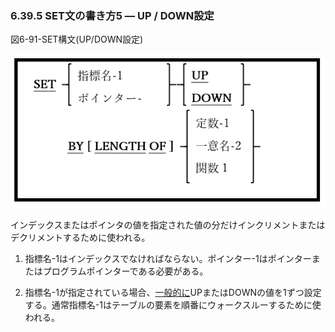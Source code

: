 ### 6.39.5 SET文の書き方5 ― UP / DOWN設定

図6-91-SET構文(UP/DOWN設定)

![alt text](Image/6-91-Set.png)

インデックスまたはポインタの値を指定された値の分だけインクリメントまたはデクリメントするために使われる。

1. 指標名-1はインデックスでなければならない。ポインター-1はポインターまたはプログラムポインターである必要がある。

2. 指標名-1が指定されている場合、<u>一般的に</u>UPまたはDOWNの値を1ずつ設定する。通常指標名-1はテーブルの要素を順番にウォークスルーするために使われる。
